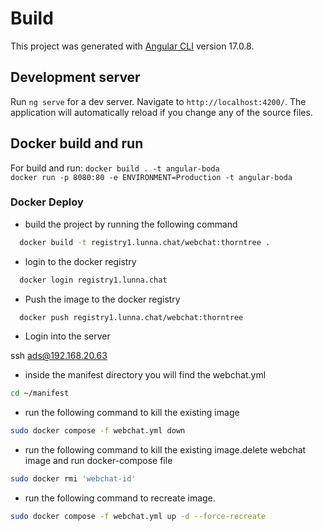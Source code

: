 # Build

This project was generated with [Angular CLI](https://github.com/angular/angular-cli) version 17.0.8.

## Development server

Run `ng serve` for a dev server. Navigate to `http://localhost:4200/`. The application will automatically reload if you change any of the source files.

## Docker build and run

For build and run:
`docker build . -t angular-boda`  
 `docker run -p 8080:80 -e ENVIRONMENT=Production -t angular-boda`



### Docker Deploy
- build the project by running the following command
```sh
  docker build -t registry1.lunna.chat/webchat:thorntree .
```
- login to the docker registry
```sh
  docker login registry1.lunna.chat
```
 
- Push the image to the docker registry
```sh
  docker push registry1.lunna.chat/webchat:thorntree
```
- Login into the server
 
ssh ads@192.168.20.63
- inside the manifest directory you will find the webchat.yml 
```sh
cd ~/manifest
```
- run the following command to kill the existing image
```sh
sudo docker compose -f webchat.yml down
```

- run the following command to kill the existing image.delete webchat image and run docker-compose file
```sh
sudo docker rmi 'webchat-id'
```

- run the following command to recreate image.
```sh
sudo docker compose -f webchat.yml up -d --force-recreate
```
